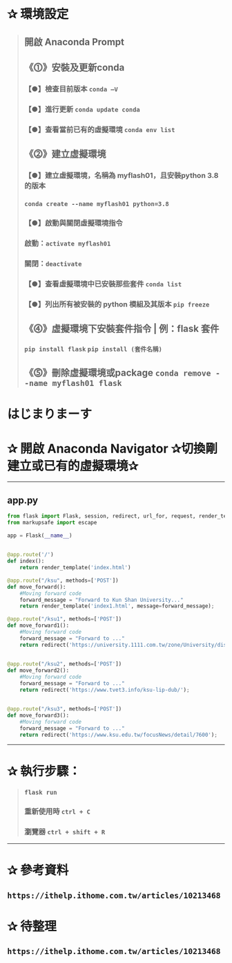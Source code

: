 # ✰ 環境設定
> ## 開啟 Anaconda Prompt
> ## 《⓵》安裝及更新conda
> ### 【●】檢查目前版本 `conda –V `
> ### 【●】進行更新 `conda update conda`
> ### 【●】查看當前已有的虛擬環境 `conda env list`
> ## 《⓶》建立虛擬環境
> ### 【●】建立虛擬環境，名稱為 myflash01，且安裝python 3.8的版本
> ### `conda create --name myflash01 python=3.8`
> ### 【●】啟動與關閉虛擬環境指令
> ### 啟動：`activate myflash01`
> ### 關閉：`deactivate`
> ### 【●】查看虛擬環境中已安裝那些套件 `conda list`
> ### 【●】列出所有被安裝的 python 模組及其版本 `pip freeze`
> ## 《⓸》虛擬環境下安裝套件指令 | 例：flask 套件
> ### `pip install flask` `pip install (套件名稱)`
> ## 《⓹》刪除虛擬環境或package `conda remove --name myflash01 flask`
# はじまりまーす
# ✰ 開啟 Anaconda Navigator ✰切換剛建立或已有的虛擬環境✰
___
## app.py
```python
from flask import Flask, session, redirect, url_for, request, render_template
from markupsafe import escape
 
app = Flask(__name__)
 
 
@app.route('/')
def index():
    return render_template('index.html')
 
@app.route("/ksu", methods=['POST']) 
def move_forward(): 
    #Moving forward code 
    forward_message = "Forward to Kun Shan University..." 
    return render_template('index1.html', message=forward_message);
 
@app.route("/ksu1", methods=['POST']) 
def move_forward1(): 
    #Moving forward code 
    forward_message = "Forward to ..." 
    return redirect('https://university.1111.com.tw/zone/University/discussTopic.asp?cat=University&id=214985');
 
 
@app.route("/ksu2", methods=['POST']) 
def move_forward2(): 
    #Moving forward code 
    forward_message = "Forward to ..." 
    return redirect('https://www.tvet3.info/ksu-lip-dub/');
 
 
@app.route("/ksu3", methods=['POST']) 
def move_forward3(): 
    #Moving forward code 
    forward_message = "Forward to ..." 
    return redirect('https://www.ksu.edu.tw/focusNews/detail/7600');
```
___
# ✰ 執行步驟：
> ### `flask run`
> ### 重新使用時 `ctrl + C`
> ### 瀏覽器 `ctrl + shift + R `
___
# ✰ 參考資料
## `https://ithelp.ithome.com.tw/articles/10213468`

# ✰ 待整理
## `https://ithelp.ithome.com.tw/articles/10213468`
